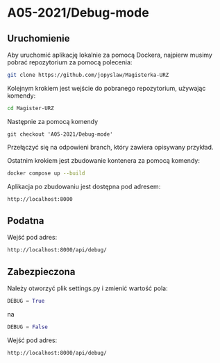 # A05-2021/Debug-mode

## Uruchomienie

Aby uruchomić aplikację lokalnie za pomocą Dockera, najpierw musimy pobrać repozytorium za pomocą polecenia:

```bash
git clone https://github.com/jopyslaw/Magisterka-URZ
```
Kolejnym krokiem jest wejście do pobranego repozytorium, używając komendy:

```bash
cd Magister-URZ
```

Następnie za pomocą komendy

```git
git checkout 'A05-2021/Debug-mode'
```

Przełączyć się na odpowieni branch, który zawiera opisywany przykład.

Ostatnim krokiem jest zbudowanie kontenera za pomocą komendy:

```bash
docker compose up --build
```

Aplikacja po zbudowaniu jest dostępna pod adresem:

```bash
http://localhost:8000
```

## Podatna

Wejść pod adres:
```bash
http://localhost:8000/api/debug/
```

## Zabezpieczona

Należy otworzyć plik settings.py i zmienić wartość pola:
```python
DEBUG = True
```
na
```python
DEBUG = False
```

Wejść pod adres:
```bash
http://localhost:8000/api/debug/
```
